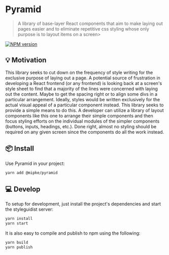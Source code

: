 # Pyramid

>A library of base-layer React components that aim to make laying out pages easier and to eliminate repetitive 
>css styling whose only purpose is to layout items on a screen>

[![NPM version][npm-image]][npm-url]

[npm-image]: https://img.shields.io/npm/v/@mipke/pyramid
[npm-url]: http://npmjs.org/package/@mipke/pyramid

## 💡 Motivation

This library seeks to cut down on the frequency of style writing for the exclusive purpose of laying out a page. 
A potential source of frustration in developing a React frontend (or any frontend) is looking back at a screen's 
style sheet to find that a majority of the lines were concerned with laying out the content. Maybe to get the spacing right 
or to align some divs in a particular arrangement. Ideally, styles would be written exclusively for 
the actual visual appeal of a particular component instead. This library seeks to provide a simple means to do this. 
A developer can utilize a library of layout components like this one to arrange their simple components and then
focus styling efforts on the individual modules of the simpler components (buttons, inputs, headings, etc.). Done right,
almost no styling should be required on any given screen since the components do all the work instead.

## 📦 Install

Use Pyramid in your project:
```bash
yarn add @mipke/pyramid
```

## 💻 Develop

To setup for development, just install the project's dependencies and start the styleguidist server:
```bash
yarn install
yarn start
```

It is also easy to compile and publish to npm using the following:
```bash
yarn build
yarn publish
```

